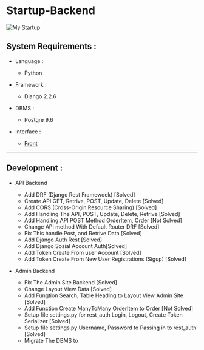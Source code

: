 # Startup-Backend

![My Startup](http://filemanager.bappeda.jayapurakab.go.id/repository/images/MyStartup.png)

## System Requirements :
* Language :
  - Python

* Framework :
  - Django 2.2.6

* DBMS :
  - Postgre 9.6

* Interface :
  - [Front](https://github.com/Ekhel/Startup-Frontend)


---------------------------------------------------------------------------------------------

## Development :
* API Backend
  - Add DRF (Django Rest Framewoek) [Solved] 
  - Create API GET, Retrive, POST, Update, Delete [Solved]
  - Add CORS (Cross-Origin Resource Sharing) [Solved]
  - Add Handling The API, POST, Update, Delete, Retrive [Solved]
  - Add Handling API POST Method OrderItem, Order [Not Solved]
  - Change API method With Default Router DRF [Solved]
  - Fix This handle Post, and Retrive Data [Solved]
  - Add Django Auth Rest [Solved]
  - Add Django Sosial Account Auth[Solved]
  - Add Token Create From user Account [Solved]
  - Add Token Create From New User Registrations (Sigup) [Solved]

* Admin Backend
  - Fix The Admin Site Backend [Solved]
  - Change Layout View Data [Solved]
  - Add Fungtion Search, Table Heading to Layout View Admin Site [Solved]
  - Add Function Create ManyToMany OrderItem to Order [Not Solved]
  - Setup file settings.py for rest_auth Login, Logout, Create Token Serializer [Solved]
  - Setup file settings.py Username, Password to Passing in to rest_auth [Solved]
  - Migrate The DBMS to 
